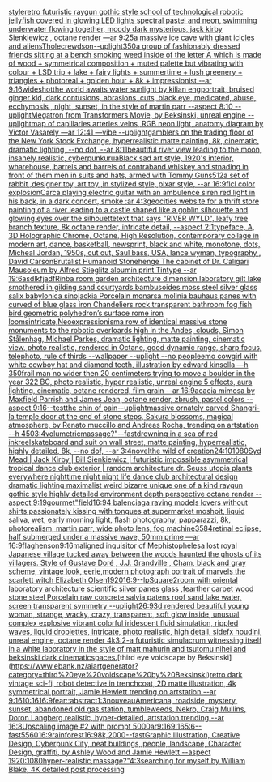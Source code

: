 [style](https://www.ebank.nz/aiartgenerator?category=style)[retro futuristic raygun gothic style school of technological robotic jellyfish covered in glowing LED lights spectral pastel and neon, swimming underwater flowing  together, moody dark mysterious,  jack kirby Sienkiewicz , octane render —ar 9:25](https://www.ebank.nz/aiartgenerator?category=retro%20futuristic%20raygun%20gothic%20style%20school%20of%20technological%20robotic%20jellyfish%20covered%20in%20glowing%20LED%20lights%20spectral%20pastel%20and%20neon%2C%20swimming%20underwater%20flowing%20%20together%2C%20moody%20dark%20mysterious%2C%20%20jack%20kirby%20Sienkiewicz%20%2C%20octane%20render%20%E2%80%94ar%209%3A25)[a massive ice cave with giant icicles and aliens](https://www.ebank.nz/aiartgenerator?category=a%20massive%20ice%20cave%20with%20giant%20icicles%20and%20aliens)[Thole](https://www.ebank.nz/aiartgenerator?category=Thole)[crewdson](https://www.ebank.nz/aiartgenerator?category=crewdson)[--uplight](https://www.ebank.nz/aiartgenerator?category=--uplight)[350](https://www.ebank.nz/aiartgenerator?category=350)[a group of fashionably dressed friends sitting at a bench smoking weed inside of the letter A which is made of wood  + symmetrical composition + muted palette but vibrating with colour + LSD trip + lake + fairy lights + summertime + lush greenery + triangles + photoreal + golden hour + 8k + impressionist --ar 9:16](https://www.ebank.nz/aiartgenerator?category=a%20group%20of%20fashionably%20dressed%20friends%20sitting%20at%20a%20bench%20smoking%20weed%20inside%20of%20the%20letter%20A%20which%20is%20made%20of%20wood%20%20%2B%20symmetrical%20composition%20%2B%20muted%20palette%20but%20vibrating%20with%20colour%20%2B%20LSD%20trip%20%2B%20lake%20%2B%20fairy%20lights%20%2B%20summertime%20%2B%20lush%20greenery%20%2B%20triangles%20%2B%20photoreal%20%2B%20golden%20hour%20%2B%208k%20%2B%20impressionist%20--ar%209%3A16)[wideshot](https://www.ebank.nz/aiartgenerator?category=wideshot)[the world awaits water sunlight by kilian eng](https://www.ebank.nz/aiartgenerator?category=the%20world%20awaits%20water%20sunlight%20by%20kilian%20eng)[portrait, bruised ginger kid, dark contusions, abrasions, cuts, black eye,  medicated, abuse, ecchymosis , night, sunset, in the style of martin parr --aspect 8:10 --uplight](https://www.ebank.nz/aiartgenerator?category=portrait%2C%20bruised%20ginger%20kid%2C%20dark%20contusions%2C%20abrasions%2C%20cuts%2C%20black%20eye%2C%20%20medicated%2C%20abuse%2C%20ecchymosis%20%2C%20night%2C%20sunset%2C%20in%20the%20style%20of%20martin%20parr%20--aspect%208%3A10%20--uplight)[Megatron from Transformers Movie, by Beksinski, unreal engine --uplight](https://www.ebank.nz/aiartgenerator?category=Megatron%20from%20Transformers%20Movie%2C%20by%20Beksinski%2C%20unreal%20engine%20--uplight)[map of capillaries arteries veins, RGB neon light, anatomy diagram by Victor Vasarely —ar 12:41 —vibe --uplight](https://www.ebank.nz/aiartgenerator?category=map%20of%20capillaries%20arteries%20veins%2C%20RGB%20neon%20light%2C%20anatomy%20diagram%20by%20Victor%20Vasarely%20%E2%80%94ar%2012%3A41%20%E2%80%94vibe%20--uplight)[gamblers on the trading floor of the New York Stock Exchange, hyperrealistic matte painting, 8k, cinematic, dramatic lighting, --no dof, --ar 8:11](https://www.ebank.nz/aiartgenerator?category=gamblers%20on%20the%20trading%20floor%20of%20the%20New%20York%20Stock%20Exchange%2C%20hyperrealistic%20matte%20painting%2C%208k%2C%20cinematic%2C%20dramatic%20lighting%2C%20--no%20dof%2C%20--ar%208%3A11)[beautiful river view leading to the moon, insanely realistic, cyberpunk](https://www.ebank.nz/aiartgenerator?category=beautiful%20river%20view%20leading%20to%20the%20moon%2C%20insanely%20realistic%2C%20cyberpunk)[urua](https://www.ebank.nz/aiartgenerator?category=urua)[Black sad art style, 1920's interior, wharehouse, barrels and barrels of contraband whiskey and stnading in front of them men in suits and hats, armed with Tommy Guns](https://www.ebank.nz/aiartgenerator?category=Black%20sad%20art%20style%2C%201920%27s%20interior%2C%20wharehouse%2C%20barrels%20and%20barrels%20of%20contraband%20whiskey%20and%20stnading%20in%20front%20of%20them%20men%20in%20suits%20and%20hats%2C%20armed%20with%20Tommy%20Guns)[512](https://www.ebank.nz/aiartgenerator?category=512)[a set of rabbit ,designer toy, art toy ,in stylized style, pixar style, --ar 16:9](https://www.ebank.nz/aiartgenerator?category=a%20set%20of%20rabbit%20%2Cdesigner%20toy%2C%20art%20toy%20%2Cin%20stylized%20style%2C%20pixar%20style%2C%20--ar%2016%3A9)[flcl color explosion](https://www.ebank.nz/aiartgenerator?category=flcl%20color%20explosion)[Carca playing electric guitar with an ambulence siren red light in his back, in a dark concert, smoke :ar 4:3](https://www.ebank.nz/aiartgenerator?category=Carca%20playing%20electric%20guitar%20with%20an%20ambulence%20siren%20red%20light%20in%20his%20back%2C%20in%20a%20dark%20concert%2C%20smoke%20%3Aar%204%3A3)[geocities website for a thrift store painting of a river leading to a castle shaped like a goblin silhouette and glowing eyes over the silhouette](https://www.ebank.nz/aiartgenerator?category=geocities%20website%20for%20a%20thrift%20store%20painting%20of%20a%20river%20leading%20to%20a%20castle%20shaped%20like%20a%20goblin%20silhouette%20and%20glowing%20eyes%20over%20the%20silhouette)[text that says "RIVER WYLD", leafy tree branch texture, 8k octane render, intricate detail, --aspect 2:1](https://www.ebank.nz/aiartgenerator?category=text%20that%20says%20%22RIVER%20WYLD%22%2C%20leafy%20tree%20branch%20texture%2C%208k%20octane%20render%2C%20intricate%20detail%2C%20--aspect%202%3A1)[typeface, A, 3D Holographic Chrome, Octane, High Resolution, contemporary collage in modern art, dance, basketball, newsprint, black and white, monotone, dots, Micheal Jordan, 1950s, cut out, Saul bass, USA, lance wyman, typography <DUNK>, David Carson](https://www.ebank.nz/aiartgenerator?category=typeface%2C%20A%2C%203D%20Holographic%20Chrome%2C%20Octane%2C%20High%20Resolution%2C%20contemporary%20collage%20in%20modern%20art%2C%20dance%2C%20basketball%2C%20newsprint%2C%20black%20and%20white%2C%20monotone%2C%20dots%2C%20Micheal%20Jordan%2C%201950s%2C%20cut%20out%2C%20Saul%20bass%2C%20USA%2C%20lance%20wyman%2C%20typography%20%3CDUNK%3E%2C%20David%20Carson)[Brutalist Humanoid Stonehenge The cabinet of Dr. Caligari Mausoleum by Alfred Stieglitz albumin print Tintype --ar 19:6](https://www.ebank.nz/aiartgenerator?category=Brutalist%20Humanoid%20Stonehenge%20The%20cabinet%20of%20Dr.%20Caligari%20Mausoleum%20by%20Alfred%20Stieglitz%20albumin%20print%20Tintype%20--ar%2019%3A6)[asdlkfjadf](https://www.ebank.nz/aiartgenerator?category=asdlkfjadf)[Rinba room garden architecture dimension laboratory gilt lake smothered in gilding sand courtyards bambusoides moss steel silver glass salix babylonica sinojackia Porcelain monarsa molinia bauhaus panes with curved of blue glass iron Chandeliers rock transparent bathroom fog fish bird geometric polyhedron’s surface rome iron looms](https://www.ebank.nz/aiartgenerator?category=Rinba%20room%20garden%20architecture%20dimension%20laboratory%20gilt%20lake%20smothered%20in%20gilding%20sand%20courtyards%20bambusoides%20moss%20steel%20silver%20glass%20salix%20babylonica%20sinojackia%20Porcelain%20monarsa%20molinia%20bauhaus%20panes%20with%20curved%20of%20blue%20glass%20iron%20Chandeliers%20rock%20transparent%20bathroom%20fog%20fish%20bird%20geometric%20polyhedron%E2%80%99s%20surface%20rome%20iron%20looms)[intricate,](https://www.ebank.nz/aiartgenerator?category=intricate%2C)[Neoexpressionism](https://www.ebank.nz/aiartgenerator?category=Neoexpressionism)[a row of identical massive stone monuments to the robotic overloards high in the Andes, clouds, Simon Stålenhag, Michael Parkes, dramatic lighting, matte painting, cinematic view, photo realistic, rendered in Octane, good dynamic range, sharp focus, telephoto, rule of thirds --wallpaper --uplight --no people](https://www.ebank.nz/aiartgenerator?category=a%20row%20of%20identical%20massive%20stone%20monuments%20to%20the%20robotic%20overloards%20high%20in%20the%20Andes%2C%20clouds%2C%20Simon%20St%C3%A5lenhag%2C%20Michael%20Parkes%2C%20dramatic%20lighting%2C%20matte%20painting%2C%20cinematic%20view%2C%20photo%20realistic%2C%20rendered%20in%20Octane%2C%20good%20dynamic%20range%2C%20sharp%20focus%2C%20telephoto%2C%20rule%20of%20thirds%20--wallpaper%20--uplight%20--no%20people)[emo cowgirl with white cowboy hat and diamond teeth, illustration by edward kinsella —h 350](https://www.ebank.nz/aiartgenerator?category=emo%20cowgirl%20with%20white%20cowboy%20hat%20and%20diamond%20teeth%2C%20illustration%20by%20edward%20kinsella%20%E2%80%94h%20350)[frail man no wider then 20 centimeters trying to move a boulder in the year 322 BC, photo realistic, hyper realistic, unreal engine 5 effects, aura lighting, cinematic, octane rendered, film grain --ar 16:9](https://www.ebank.nz/aiartgenerator?category=frail%20man%20no%20wider%20then%2020%20centimeters%20trying%20to%20move%20a%20boulder%20in%20the%20year%20322%20BC%2C%20photo%20realistic%2C%20hyper%20realistic%2C%20unreal%20engine%205%20effects%2C%20aura%20lighting%2C%20cinematic%2C%20octane%20rendered%2C%20film%20grain%20--ar%2016%3A9)[acacia mimosa by Maxfield Parrish and James Jean, octane render, zbrush, pastel colors --aspect 9:16](https://www.ebank.nz/aiartgenerator?category=acacia%20mimosa%20by%20Maxfield%20Parrish%20and%20James%20Jean%2C%20octane%20render%2C%20zbrush%2C%20pastel%20colors%20--aspect%209%3A16)[--test](https://www.ebank.nz/aiartgenerator?category=--test)[the chin of pain](https://www.ebank.nz/aiartgenerator?category=the%20chin%20of%20pain)[--uplight](https://www.ebank.nz/aiartgenerator?category=--uplight)[massive ornately carved Shangri-la temple door at the end of stone steps, Sakura blossoms, magical atmosphere, by Renato muccillo and Andreas Rocha, trending on artstation --h 450](https://www.ebank.nz/aiartgenerator?category=massive%20ornately%20carved%20Shangri-la%20temple%20door%20at%20the%20end%20of%20stone%20steps%2C%20Sakura%20blossoms%2C%20magical%20atmosphere%2C%20by%20Renato%20muccillo%20and%20Andreas%20Rocha%2C%20trending%20on%20artstation%20--h%20450)[3:4](https://www.ebank.nz/aiartgenerator?category=3%3A4)[volumetric](https://www.ebank.nz/aiartgenerator?category=volumetric)[massage?"](https://www.ebank.nz/aiartgenerator?category=massage%3F%22)[--fast](https://www.ebank.nz/aiartgenerator?category=--fast)[drowning in a sea of red ink](https://www.ebank.nz/aiartgenerator?category=drowning%20in%20a%20sea%20of%20red%20ink)[reel](https://www.ebank.nz/aiartgenerator?category=reel)[skateboard and suit on wall street, matte painting, hyperrealistic, highly detailed, 8k, --no dof, --ar 3:4](https://www.ebank.nz/aiartgenerator?category=skateboard%20and%20suit%20on%20wall%20street%2C%20matte%20painting%2C%20hyperrealistic%2C%20highly%20detailed%2C%208k%2C%20--no%20dof%2C%20--ar%203%3A4)[](https://www.ebank.nz/aiartgenerator?category=)[novel](https://www.ebank.nz/aiartgenerator?category=novel)[the wild of creation](https://www.ebank.nz/aiartgenerator?category=the%20wild%20of%20creation)[24:10](https://www.ebank.nz/aiartgenerator?category=24%3A10)[1080](https://www.ebank.nz/aiartgenerator?category=1080)[Syd Mead | Jack Kirby | Bill Sienkiewicz | futuristic impossible asymmetrical tropical dance club exterior | random architecture dr. Seuss utopia plants everywhere nighttime night night life dance club architectural design dramatic lighting maximalist weird bizarre unique one of a kind raygun gothic style highly detailed environment depth perspective octane render --aspect 9:19](https://www.ebank.nz/aiartgenerator?category=Syd%20Mead%20%7C%20Jack%20Kirby%20%7C%20Bill%20Sienkiewicz%20%7C%20futuristic%20impossible%20asymmetrical%20tropical%20dance%20club%20exterior%20%7C%20random%20architecture%20dr.%20Seuss%20utopia%20plants%20everywhere%20nighttime%20night%20night%20life%20dance%20club%20architectural%20design%20dramatic%20lighting%20maximalist%20weird%20bizarre%20unique%20one%20of%20a%20kind%20raygun%20gothic%20style%20highly%20detailed%20environment%20depth%20perspective%20octane%20render%20--aspect%209%3A19)[gourmet"](https://www.ebank.nz/aiartgenerator?category=gourmet%22)[field](https://www.ebank.nz/aiartgenerator?category=field)[16:9](https://www.ebank.nz/aiartgenerator?category=16%3A9)[4 balenciaga raving models lovers without shirts passionately kissing with tongues at supermarket moshpit, liquid saliva, wet, early morning light, flash photography, papparazzi, 8k, photorealism, martin parr, wide photo lens, fog machine](https://www.ebank.nz/aiartgenerator?category=4%20balenciaga%20raving%20models%20lovers%20without%20shirts%20passionately%20kissing%20with%20tongues%20at%20supermarket%20moshpit%2C%20liquid%20saliva%2C%20wet%2C%20early%20morning%20light%2C%20flash%20photography%2C%20papparazzi%2C%208k%2C%20photorealism%2C%20martin%20parr%2C%20wide%20photo%20lens%2C%20fog%20machine)[3584](https://www.ebank.nz/aiartgenerator?category=3584)[retinal eclipse, half submerged under a massive wave, 50mm prime —ar 16:9](https://www.ebank.nz/aiartgenerator?category=retinal%20eclipse%2C%20half%20submerged%20under%20a%20massive%20wave%2C%2050mm%20prime%20%E2%80%94ar%2016%3A9)[flag](https://www.ebank.nz/aiartgenerator?category=flag)[henson](https://www.ebank.nz/aiartgenerator?category=henson)[9:16](https://www.ebank.nz/aiartgenerator?category=9%3A16)[maligned inquisitor of Mephistopheles](https://www.ebank.nz/aiartgenerator?category=maligned%20inquisitor%20of%20Mephistopheles)[a lost royal Japanese village tucked away between the woods haunted the ghosts of its villagers. Style of Gustave Doré , J.J. Grandville , Cham, black and gray scheme, vintage look, eerie,](https://www.ebank.nz/aiartgenerator?category=a%20lost%20royal%20Japanese%20village%20tucked%20away%20between%20the%20woods%20haunted%20the%20ghosts%20of%20its%20villagers.%20Style%20of%20Gustave%20Dor%C3%A9%20%2C%20J.J.%20Grandville%20%2C%20Cham%2C%20black%20and%20gray%20scheme%2C%20vintage%20look%2C%20eerie%2C)[modern photograph portrait of marvels the scarlett witch Elizabeth Olsen](https://www.ebank.nz/aiartgenerator?category=modern%20photograph%20portrait%20of%20marvels%20the%20scarlett%20witch%20Elizabeth%20Olsen)[1920](https://www.ebank.nz/aiartgenerator?category=1920)[16:9](https://www.ebank.nz/aiartgenerator?category=16%3A9)[--lp](https://www.ebank.nz/aiartgenerator?category=--lp)[Square](https://www.ebank.nz/aiartgenerator?category=Square)[2](https://www.ebank.nz/aiartgenerator?category=2)[room with oriental laboratory architecture scientific silver panes glass ,fearther carpet wood stone steel Porcelain raw concrete salvia patens roof sand lake water, screen transparent symmetry --uplight](https://www.ebank.nz/aiartgenerator?category=room%20with%20oriental%20laboratory%20architecture%20scientific%20silver%20panes%20glass%20%2Cfearther%20carpet%20wood%20stone%20steel%20Porcelain%20raw%20concrete%20salvia%20patens%20roof%20sand%20lake%20water%2C%20screen%20transparent%20symmetry%20--uplight)[26:9](https://www.ebank.nz/aiartgenerator?category=26%3A9)[3d rendered beautiful young woman,  strange, wacky, crazy, transparent, soft glow inside, unusual complex explosive vibrant colorful iridescent  fluid simulation, rippled waves, liquid droplettes, intricate, photo realistic, high detail, sidefx houdini, unreal engine, octane render 4k](https://www.ebank.nz/aiartgenerator?category=3d%20rendered%20beautiful%20young%20woman%2C%20%20strange%2C%20wacky%2C%20crazy%2C%20transparent%2C%20soft%20glow%20inside%2C%20unusual%20complex%20explosive%20vibrant%20colorful%20iridescent%20%20fluid%20simulation%2C%20rippled%20waves%2C%20liquid%20droplettes%2C%20intricate%2C%20photo%20realistic%2C%20high%20detail%2C%20sidefx%20houdini%2C%20unreal%20engine%2C%20octane%20render%204k)[3:2](https://www.ebank.nz/aiartgenerator?category=3%3A2)[-](https://www.ebank.nz/aiartgenerator?category=-)[a futuristic simulacrum witnessing itself in a white laboratory in the style of matt mahurin and tsutomu nihei and beksinski dark cinematic](https://www.ebank.nz/aiartgenerator?category=a%20futuristic%20simulacrum%20witnessing%20itself%20in%20a%20white%20laboratory%20in%20the%20style%20of%20matt%20mahurin%20and%20tsutomu%20nihei%20and%20beksinski%20dark%20cinematic)[spaces.](https://www.ebank.nz/aiartgenerator?category=spaces.)[third eye voidscape by Beksinski](https://www.ebank.nz/aiartgenerator?category=third%20eye%20voidscape%20by%20Beksinski)[retro dark vintage sci-fi, robot detective in trenchcoat, 2D matte illustration, 4k symmetrical portrait, Jamie Hewlett trending on artstation --ar 9:16](https://www.ebank.nz/aiartgenerator?category=retro%20dark%20vintage%20sci-fi%2C%20robot%20detective%20in%20trenchcoat%2C%202D%20matte%20illustration%2C%204k%20symmetrical%20portrait%2C%20Jamie%20Hewlett%20trending%20on%20artstation%20--ar%209%3A16)[10:16](https://www.ebank.nz/aiartgenerator?category=10%3A16)[16:9](https://www.ebank.nz/aiartgenerator?category=16%3A9)[fear::abstract](https://www.ebank.nz/aiartgenerator?category=fear%3A%3Aabstract)[1:3](https://www.ebank.nz/aiartgenerator?category=1%3A3)[nouveau](https://www.ebank.nz/aiartgenerator?category=nouveau)[Americana, roadside, mystery, sunset, abandoned old gas station, tumbleweeds, Nekro, Craig Mullins, Doron Langberg realistic,   hyper-detailed, artstation trending --ar 16:8](https://www.ebank.nz/aiartgenerator?category=Americana%2C%20roadside%2C%20mystery%2C%20sunset%2C%20abandoned%20old%20gas%20station%2C%20tumbleweeds%2C%20Nekro%2C%20Craig%20Mullins%2C%20Doron%20Langberg%20realistic%2C%20%20%20hyper-detailed%2C%20artstation%20trending%20--ar%2016%3A8)[Upscaling image #2 with prompt 5000](https://www.ebank.nz/aiartgenerator?category=Upscaling%20image%20%232%20with%20prompt%205000)[ar9:16](https://www.ebank.nz/aiartgenerator?category=ar9%3A16)[9:16](https://www.ebank.nz/aiartgenerator?category=9%3A16)[5:6](https://www.ebank.nz/aiartgenerator?category=5%3A6)[--fast](https://www.ebank.nz/aiartgenerator?category=--fast)[55](https://www.ebank.nz/aiartgenerator?category=55)[60](https://www.ebank.nz/aiartgenerator?category=60)[16:9](https://www.ebank.nz/aiartgenerator?category=16%3A9)[rainforest](https://www.ebank.nz/aiartgenerator?category=rainforest)[16:9](https://www.ebank.nz/aiartgenerator?category=16%3A9)[8k,](https://www.ebank.nz/aiartgenerator?category=8k%2C)[2000](https://www.ebank.nz/aiartgenerator?category=2000)[--fast](https://www.ebank.nz/aiartgenerator?category=--fast)[Graphic Illustration, Creative Design, Cyberpunk City, neat buildings, people, landscape, Character Design, graffiti, by Ashley Wood and Jamie Hewlett --aspect 1920:1080](https://www.ebank.nz/aiartgenerator?category=Graphic%20Illustration%2C%20Creative%20Design%2C%20Cyberpunk%20City%2C%20neat%20buildings%2C%20people%2C%20landscape%2C%20Character%20Design%2C%20graffiti%2C%20by%20Ashley%20Wood%20and%20Jamie%20Hewlett%20--aspect%201920%3A1080)[hyper-realistic,](https://www.ebank.nz/aiartgenerator?category=hyper-realistic%2C)[massage?"](https://www.ebank.nz/aiartgenerator?category=massage%3F%22)[4:3](https://www.ebank.nz/aiartgenerator?category=4%3A3)[searching for myself by  William Blake, 4K detailed post processing](https://www.ebank.nz/aiartgenerator?category=searching%20for%20myself%20by%20%20William%20Blake%2C%204K%20detailed%20post%20processing)